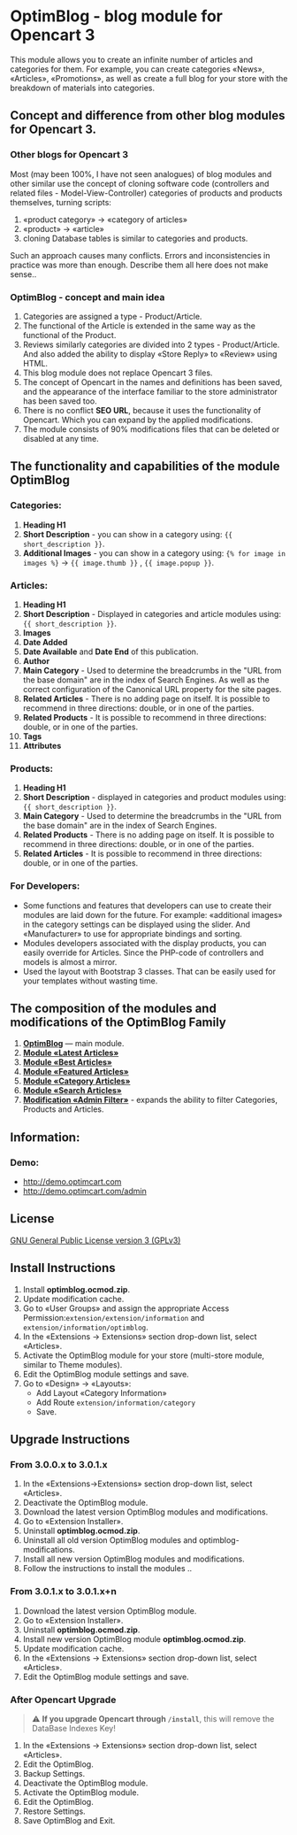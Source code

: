 # OptimBlog - blog module for Opencart 3
This module allows you to create an infinite number of articles and categories for them. For example, you can create categories «News», «Articles», «Promotions», as well as create a full blog for your store with the breakdown of materials into categories.


## Concept and difference from other blog modules for Opencart 3.
### Other blogs for Opencart 3
Most (may been 100%, I have not seen analogues) of blog modules and other similar use the concept of cloning software code (controllers and related files - Model-View-Controller) categories of products and products themselves, turning scripts:
1. «product category» → «category of articles»
2. «product» → «article»
3. cloning Database tables is similar to categories and products.

Such an approach causes many conflicts. Errors and inconsistencies in practice was more than enough. Describe them all here does not make sense..

### OptimBlog - concept and main idea
1. Categories are assigned a type - Product/Article.
2. The functional of the Article is extended in the same way as the functional of the Product.
3. Reviews similarly categories are divided into 2 types - Product/Article. And also added the ability to display «Store Reply» to «Review» using HTML.
4. This blog module does not replace Opencart 3 files.
5. The concept of Opencart in the names and definitions has been saved, and the appearance of the interface familiar to the store administrator has been saved too.
6. There is no conflict **SEO URL**, because it uses the functionality of Opencart. Which you can expand by the applied modifications.
7. The module consists of 90% modifications files that can be deleted or disabled at any time.


## The functionality and capabilities of the module OptimBlog
### Categories:
1. **Heading H1**
2. **Short Description** - you can show in a category using: `{{ short_description }}`.
3. **Additional Images** - you can show in a category using: `{% for image in images %}` -> `{{ image.thumb }}` , `{{ image.popup }}`.

### Articles:
1. **Heading H1**
2. **Short Description** - Displayed in categories and article modules using:`{{ short_description }}`.
3. **Images**
4. **Date Added**
5. **Date Available** and **Date End** of this publication.
6. **Author**
7. **Main Category** - Used to determine the breadcrumbs in the "URL from the base domain" are in the index of Search Engines. As well as the correct configuration of the Canonical URL property for the site pages.
8. **Related Articles** - There is no adding page on itself. It is possible to recommend in three directions: double, or in one of the parties.
9. **Related Products** - It is possible to recommend in three directions: double, or in one of the parties.
10. **Tags**
11. **Attributes**

### Products:
1. **Heading H1**
2. **Short Description** - displayed in categories and product modules using:`{{ short_description }}`.
3. **Main Category** - Used to determine the breadcrumbs in the "URL from the base domain" are in the index of Search Engines.
4. **Related Products** - There is no adding page on itself. It is possible to recommend in three directions: double, or in one of the parties.
5. **Related Articles** - It is possible to recommend in three directions: double, or in one of the parties.

### For Developers:
- Some functions and features that developers can use to create their modules are laid down for the future. For example: «additional images» in the category settings can be displayed using the slider. And «Manufacturer» to use for appropriate bindings and sorting.
- Modules developers associated with the display products, you can easily override for Articles. Since the PHP-code of controllers and models is almost a mirror.
- Used the layout with Bootstrap 3 classes. That can be easily used for your templates without wasting time.


## The composition of the modules and modifications of the OptimBlog Family
1. **[OptimBlog](https://github.com/optimlab/optimblog/blob/master/dist/optimblog/optimblog.ocmod.zip)** — main module.
2. **[Module «Latest Articles»](https://github.com/optimlab/optimblog/blob/master/dist/optimblog-modules/optimblog-module-latest-information.ocmod.zip)**
3. **[Module «Best Articles»](https://github.com/optimlab/optimblog/blob/master/dist/optimblog-modules/optimblog-module-bestseller-information.ocmod.zip)**
4. **[Module «Featured Articles»](https://github.com/optimlab/optimblog/blob/master/dist/optimblog-modules/optimblog-module-featured-information.ocmod.zip)**
5. **[Module «Category Articles»](https://github.com/optimlab/optimblog/blob/master/dist/optimblog-modules/optimblog-module-category-information.ocmod.zip)**
6. **[Module «Search Articles»](https://github.com/optimlab/optimblog/blob/master/dist/optimblog-modules/optimblog-module-search-information.ocmod.zip)**
6. **[Modification «Admin Filter»](https://github.com/optimlab/optimblog/blob/master/dist/optimblog-modules/optimblog-admin-filter.ocmod.zip)** - expands the ability to filter Categories, Products and Articles.


## Information:
### Demo:
- http://demo.optimcart.com
- http://demo.optimcart.com/admin


## License
[GNU General Public License version 3 (GPLv3)](https://github.com/optimlab/optimblog/blob/master/LICENSE)


## Install Instructions
1. Install **optimblog.ocmod.zip**.
2. Update modification cache.
3. Go to «User Groups» and assign the appropriate Access Permission:`extension/extension/information` and `extension/information/optimblog`.
4. In the «Extensions -> Extensions» section drop-down list, select «Articles».
5. Activate the OptimBlog module for your store (multi-store module, similar to Theme modules).
6. Edit the OptimBlog module settings and save.
7. Go to «Design» -> «Layouts»:
   - Add Layout «Category Information»
   - Add Route `extension/information/category`
   - Save.

## Upgrade Instructions
### From 3.0.0.x to 3.0.1.x
1. In the «Extensions->Extensions» section drop-down list, select «Articles».
2. Deactivate the OptimBlog module.
3. Download the latest version OptimBlog modules and modifications.
4. Go to «Extension Installer».
5. Uninstall **optimblog.ocmod.zip**.
6. Uninstall all old version OptimBlog modules and optimblog-modifications.
7. Install all new version OptimBlog modules and modifications.
8. Follow the instructions to install the modules ..

### From 3.0.1.x to 3.0.1.x+n
1. Download the latest version OptimBlog module.
2. Go to «Extension Installer».
3. Uninstall **optimblog.ocmod.zip**.
4. Install new version OptimBlog module **optimblog.ocmod.zip**.
5. Update modification cache.
6. In the «Extensions -> Extensions» section drop-down list, select «Articles».
7. Edit the OptimBlog module settings and save.

### After Opencart Upgrade
> :warning: **If you upgrade Opencart through `/install`**, this will remove the DataBase Indexes Key!
1. In the «Extensions -> Extensions» section drop-down list, select «Articles».
2. Edit the OptimBlog.
3. Backup Settings.
2. Deactivate the OptimBlog module.
3. Activate the OptimBlog module.
2. Edit the OptimBlog.
2. Restore Settings.
6. Save OptimBlog and Exit.
